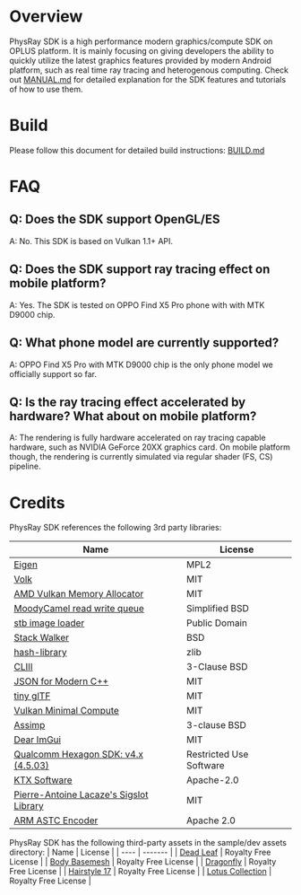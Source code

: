 # Overview

PhysRay SDK is a high performance modern graphics/compute SDK on OPLUS platform. It is mainly focusing on giving developers the ability to quickly utilize
the latest graphics features provided by modern Android platform, such as real time ray tracing and heterogenous computing.
Check out [MANUAL.md](doc/MANUAL.md) for detailed explanation for the SDK features and tutorials of how to use them.

# Build

Please follow this document for detailed build instructions: [BUILD.md](doc/BUILD.md)

# FAQ

## Q: Does the SDK support OpenGL/ES
A: No. This SDK is based on Vulkan 1.1+ API.

## Q: Does the SDK support ray tracing effect on mobile platform?
A: Yes. The SDK is tested on OPPO Find X5 Pro phone with with MTK D9000 chip. 

## Q: What phone model are currently supported?
A: OPPO Find X5 Pro with MTK D9000 chip is the only phone model we officially support so far.

## Q: Is the ray tracing effect accelerated by hardware? What about on mobile platform?
A: The rendering is fully hardware accelerated on ray tracing capable hardware, such as NVIDIA GeForce 20XX graphics card. On mobile platform though, the
   rendering is currently simulated via regular shader (FS, CS) pipeline.

# Credits

PhysRay SDK references the following 3rd party libraries:

| Name | License |
| ---- | ------- |
| [Eigen](https://eigen.tuxfamily.org/) | MPL2 |
| [Volk](https://github.com/zeux/volk) | MIT |
| [AMD Vulkan Memory Allocator](https://gpuopen.com/vulkan-memory-allocator/) | MIT |
| [MoodyCamel read write queue](https://github.com/cameron314/readerwriterqueue) | Simplified BSD |
| [stb image loader](https://github.com/nothings/stb/blob/master/stb_image.h) | Public Domain |
| [Stack Walker](https://github.com/JochenKalmbach/StackWalker) | BSD |
| [hash-library](https://github.com/stbrumme/hash-library)| zlib |
| [CLIII](https://github.com/CLIUtils/CLI11) | 3-Clause BSD |
| [JSON for Modern C++](https://github.com/nlohmann/json) | MIT |
| [tiny glTF](https://github.com/syoyo/tinygltf) | MIT |
| [Vulkan Minimal Compute](https://github.com/Erkaman/vulkan_minimal_compute) | MIT |
| [Assimp](https://www.assimp.org/) | 3-clause BSD |
| [Dear ImGui](https://github.com/ocornut/imgui) | MIT |
| [Qualcomm Hexagon SDK: v4.x (4.5.03)](https://developer.qualcomm.com/software/hexagon-dsp-sdk/tools) | Restricted Use Software |
| [KTX Software](https://github.com/KhronosGroup/KTX-Software) | Apache-2.0 |
| [Pierre-Antoine Lacaze's Sigslot Library](https://github.com/palacaze/sigslot) | MIT |
| [ARM ASTC Encoder](https://github.com/ARM-software/astc-encoder) | Apache 2.0 |

PhysRay SDK has the following third-party assets in the sample/dev assets directory:
| Name | License |
| ---- | ------- |
| [Dead Leaf](https://www.cgtrader.com/free-3d-models/plant/leaf/dead-leaf) | Royalty Free License |
| [Body Basemesh](https://www.cgtrader.com/3d-models/character/child/girl-basemesh-rigged) | Royalty Free License |
| [Dragonfly](https://www.cgtrader.com/3d-models/animals/insect/animated-dragonfly) | Royalty Free License |
| [Hairstyle 17](https://www.cgtrader.com/3d-models/character/woman/girl-hair-style-17) | Royalty Free License |
| [Lotus Collection](https://www.cgtrader.com/3d-models/plant/flower/3d-flower-collection-vol07-lotus) | Royalty Free License |
